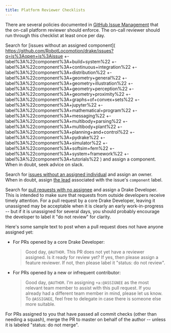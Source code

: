 ```yaml
---
title: Platform Reviewer Checklists
---
```


There are several policies documented in [GitHub Issue Management](/issues.html)
that the on-call platform reviewer should enforce.  The on-call
reviewer should run through this checklist at least once per day.

Search for
[issues without an assigned component](
https://github.com/RobotLocomotion/drake/issues?q=is%3Aopen+is%3Aissue
+-label%3A%22component%3A+build+system%22
+-label%3A%22component%3A+continuous+integration%22
+-label%3A%22component%3A+distribution%22
+-label%3A%22component%3A+geometry+general%22
+-label%3A%22component%3A+geometry+illustration%22
+-label%3A%22component%3A+geometry+perception%22
+-label%3A%22component%3A+geometry+proximity%22
+-label%3A%22component%3A+graphs+of+convex+sets%22
+-label%3A%22component%3A+jupyter%22
+-label%3A%22component%3A+mathematical+program%22
+-label%3A%22component%3A+messaging%22
+-label%3A%22component%3A+multibody+parsing%22
+-label%3A%22component%3A+multibody+plant%22
+-label%3A%22component%3A+planning+and+control%22
+-label%3A%22component%3A+pydrake%22
+-label%3A%22component%3A+simulator%22
+-label%3A%22component%3A+softsim+fem%22
+-label%3A%22component%3A+system+framework%22
+-label%3A%22component%3A+tutorials%22
)
and assign a component.  When in doubt, seek advice on slack.

Search for
[issues without an assigned individual](https://github.com/RobotLocomotion/drake/issues?q=is%3Aissue+is%3Aopen+no%3Aassignee)
and assign an owner.  When in doubt, assign [the lead](/issues.html#component)
associated with the issue's ``component`` label.

Search for [pull requests with no assignee](https://github.com/RobotLocomotion/drake/pulls?q=is%3Aopen+is%3Apr+no%3Aassignee+-label%3A%22status%3A+do+not+review%22)
and assign a Drake Developer.  This is intended to make sure that
requests from outside developers receive timely attention.  For a pull request
by a core Drake Developer, leaving it unassigned may be acceptable when it is
clearly an early work-in-progress -- but if it is unassigned for several days,
you should probably encourage the developer to label it "do not review" for
clarity.

Here's some sample text to post when a pull request does not have anyone
assigned yet:

* For PRs opened by a core Drake Developer:

  > Good day, ``@AUTHOR``.  This PR does not yet have a reviewer assigned.
  > Is it ready for review yet?
  > If yes, then please assign a feature reviewer.
  > If not, then please label it "status: do not review".

* For PRs opened by a new or infrequent contributor:

  > Good day, ``@AUTHOR``.  I'm assigning ``+a:@ASSIGNEE`` as the most relevant
  > team member to assist with this pull request.  If you already had a
  > different team member in mind, please let us know.  To ``@ASSIGNEE``,
  > feel free to delegate in case there is someone else more suitable.

For PRs assigned to you that have passed all commit checks (other than needing
a squash), merge the PR to master on behalf of the author -- unless it is
labeled "status: do not merge".
